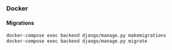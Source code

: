 ### Docker
#### Migrations
```bash
docker-compose exec backend django/manage.py makemigrations
docker-compose exec backend django/manage.py migrate
```